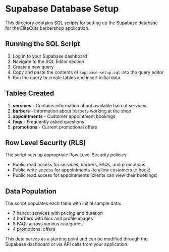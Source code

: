 
# Supabase Database Setup

This directory contains SQL scripts for setting up the Supabase database for the EliteCuts barbershop application.

## Running the SQL Script

1. Log in to your Supabase dashboard
2. Navigate to the SQL Editor section
3. Create a new query
4. Copy and paste the contents of `supabase-setup.sql` into the query editor
5. Run the query to create tables and insert initial data

## Tables Created

1. **services** - Contains information about available haircut services
2. **barbers** - Information about barbers working at the shop
3. **appointments** - Customer appointment bookings
4. **faqs** - Frequently asked questions
5. **promotions** - Current promotional offers

## Row Level Security (RLS)

The script sets up appropriate Row Level Security policies:
- Public read access for services, barbers, FAQs, and promotions
- Public write access for appointments (to allow customers to book)
- Public read access for appointments (clients can view their bookings)

## Data Population

The script populates each table with initial sample data:
- 7 haircut services with pricing and duration
- 4 barbers with bios and profile images
- 8 FAQs across various categories
- 4 promotional offers

This data serves as a starting point and can be modified through the Supabase dashboard or via API calls from your application.

